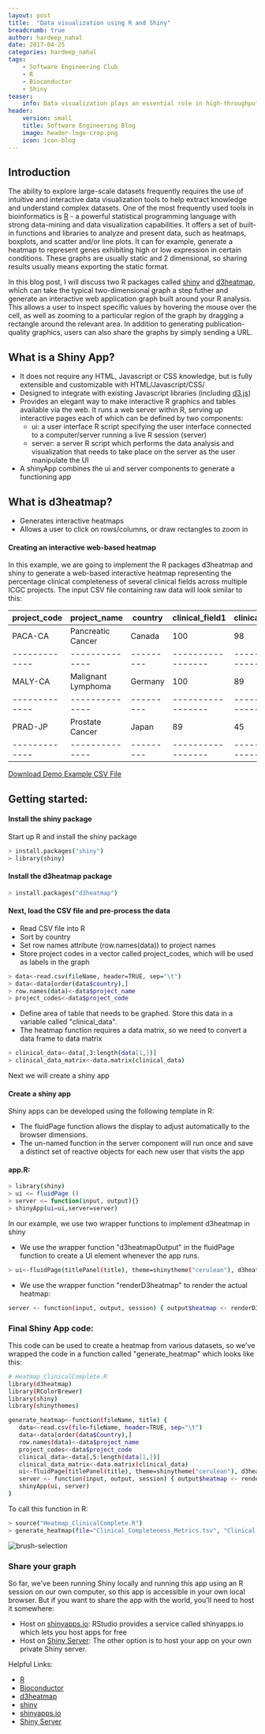 ```yaml
---
layout: post
title:  "Data visualization using R and Shiny"
breadcrumb: true
author: hardeep_nahal
date: 2017-04-25
categories: hardeep_nahal
tags:
    - Software Engineering Club
    - R
    - Bioconductor
    - Shiny
teaser:
    info: Data visualization plays an essential role in high-throughput biology. It allows researchers to explore, understand and communicate data in a way descriptive statistics cannot compete with. 
header:
    version: small
    title: Software Engineering Blog
    image: header-logo-crop.png
    icon: icon-blog
---
```


## Introduction

The ability to explore large-scale datasets frequently requires the use of intuitive and interactive data visualization tools to help extract knowledge and understand complex datasets. One of the most frequently used tools in bioinformatics is [R] - a powerful statistical programming language with strong data-mining and data visualization capabilities. It offers a set of built-in functions and libraries to analyze and present data, such as heatmaps, boxplots, and scatter and/or line plots. It can for example, generate a heatmap to represent genes exhibiting high or low expression in certain conditions. These graphs are usually static and 2 dimensional, so sharing results usually means exporting the static format. 

In this blog post, I will discuss two R packages called [shiny] and [d3heatmap], which can take the typical two-dimensional graph a step futher and generate an interactive web application graph built around your R analysis. This allows a user to inspect specific values by hovering the mouse over the cell, as well as zooming to a particular region of the graph by dragging a rectangle around the relevant area. In addition to generating publication-quality graphics, users can also share the graphs by simply sending a URL. 


## What is a Shiny App?

* It does not require any HTML, Javascript or CSS knowledge, but is fully extensible and customizable with HTML/Javascript/CSS/
* Designed to integrate with existing Javascript libraries (including [d3.js])
* Provides an elegant way to make interactive R graphics and tables available via the web. It runs a web server within R, serving up interactive pages each of which can be defined by two components:
   * ui: a user interface R script specifying the user interface connected to a computer/server running a live R session (server)
   * server: a server R script which performs the data analysis and visualization that needs to take place on the server as the user manipulate the UI
* A shinyApp combines the ui and server components to generate a functioning app

## What is d3heatmap?
* Generates interactive heatmaps 
* Allows a user to click on rows/columns, or draw rectangles to zoom in


#### Creating an interactive web-based heatmap
In this example, we are going to implement the R packages d3heatmap and shiny to generate a web-based interactive heatmap representing the percentage clinical completeness of several clinical fields across multiple ICGC projects. The input CSV file containing raw data will look similar to this:

|project_code|project_name|country|clinical_field1|clinical_field2|clinical_field3|
|-------------|--------------|---------|-----------------|-----------------|-----------------|
PACA-CA|Pancreatic Cancer|Canada|100|98|65|
|-------------|--------------|---------|-----------------|-----------------|-----------------|
MALY-CA|Malignant Lymphoma|Germany|100|89|98|
|-------------|--------------|---------|-----------------|-----------------|-----------------|
PRAD-JP|Prostate Cancer|Japan|89|45|23|
|-------------|--------------|---------|-----------------|-----------------|-----------------|

<a href="/images/hardeep_nahal/Demo_Clinical_Completeness_Metrics.tsv">Download Demo Example CSV File</a>

## Getting started:

#### Install the shiny package
Start up R and install the shiny package

~~~bash
> install.packages("shiny")
> library(shiny)
~~~

#### Install the d3heatmap package

~~~bash
> install.packages("d3heatmap")
~~~

#### Next, load the CSV file and pre-process the data

* Read CSV file into R
* Sort by country
* Set row names attribute (row.names(data)) to project names
* Store project codes in a vector called project_codes, which will be used as labels in the graph

~~~bash
> data<-read.csv(fileName, header=TRUE, sep="\t")
> data<-data[order(data$country),]
> row.names(data)<-data$project_name
> project_codes<-data$project_code
~~~

* Define area of table that needs to be graphed. Store this data in a variable called "clinical_data". 
* The heatmap function requires a data matrix, so we need to convert a data frame to data matrix

~~~bash
> clinical_data<-data[,3:length(data[1,])]
> clinical_data_matrix<-data.matrix(clinical_data)
~~~

Next we will create a shiny app
 
#### Create a shiny app
Shiny apps can be developed using the following template in R:

* The fluidPage function allows the display to adjust automatically to the browser dimensions.
* The un-named function in the server component will run once and save a distinct set of reactive objects for each new user that visits the app

#### app.R:
~~~bash
> library(shiny)
> ui <− fluidPage ()
> server <− function(input, output){}
> shinyApp(ui=ui,server=server)
~~~

In our example, we use two wrapper functions to implement d3heatmap in shiny

* We use the wrapper function "d3heatmapOutput" in the fluidPage function to create a UI element whenever the app runs.

~~~bash
> ui<-fluidPage(titlePanel(title), theme=shinytheme("cerulean"), d3heatmapOutput("heatmap", height="800px", width="80%"))
~~~

* We use the wrapper function "renderD3heatmap" to render the actual heatmap:

~~~bash
server <- function(input, output, session) { output$heatmap <- renderD3heatmap({d3heatmap(clinical_data_matrix, Rowv=NA, Colv=NA, col=brewer.pal(9,"Reds"), scale="none", RowSideColors=country_colours, cellnote=clinical_data, labRow=project_codes, xaxis_font_size=10, yaxis_font_size=10, height=900)})}
~~~

### Final Shiny App code:
This code can be used to create a heatmap from various datasets, so we've wrapped the code in a function called "generate_heatmap" which looks like this:

~~~bash
# Heatmap_ClinicalComplete.R
library(d3heatmap)
library(RColorBrewer)
library(shiny)
library(shinythemes)

generate_heatmap<-function(fileName, title) {
   data<-read.csv(file=fileName, header=TRUE, sep="\t")
   data<-data[order(data$Country),]
   row.names(data)<-data$project_name
   project_codes<-data$project_code
   clinical_data<-data[,5:length(data[1,])]
   clinical_data_matrix<-data.matrix(clinical_data)
   ui<-fluidPage(titlePanel(title), theme=shinytheme("cerulean"), d3heatmapOutput("heatmap", height="800px", width="80%"))
   server <- function(input, output, session) { output$heatmap <- renderD3heatmap({d3heatmap(clinical_data_matrix, Rowv=NA, Colv=NA, col=brewer.pal(9,"Reds"), scale="none", cellnote=clinical_data, labRow=project_codes, xaxis_font_size=10, yaxis_font_size=10, height=900)})}
   shinyApp(ui, server)
}
~~~

To call this function in R:

~~~bash
> source("Heatmap_ClinicalComplete.R")
> generate_heatmap(file="Clinical_Completeness_Metrics.tsv", "Clinical Completeness")
~~~

<img src="/images/hardeep_nahal/R-shiny-d3heatmap-demo.gif" alt="brush-selection" style="max-width: 600px;"/>


### Share your graph

So far, we've been running Shiny locally and running this app using an R session on our own computer, so this app is accessible in your own local browser. But if you want to share the app with the world, you'll need to host it somewhere:

* Host on [shinyapps.io]: RStudio provides a service called shinyapps.io which lets you host apps for free
* Host on [Shiny Server]: The other option is to host your app on your own private Shiny server.

Helpful Links:

* [R](https://www.r-project.org)
* [Bioconductor](https://www.bioconductor.org/)
* [d3heatmap](https://github.com/rstudio/d3heatmap)
* [shiny](https://shiny.rstudio.com/)
* [shinyapps.io](http://www.shinyapps.io/)
* [Shiny Server](https://www.rstudio.com/products/shiny/shiny-server/)

[Download Demo Example File]: /images/hardeep_nahal/Demo_Clinical_Completeness_Metrics.tsv
[R]: https://www.r-project.org
[d3heatmap]: https://github.com/rstudio/d3heatmap
[shiny]: https://shiny.rstudio.com/
[shinyapps.io]: http://www.shinyapps.io/
[Shiny Server]: https://www.rstudio.com/products/shiny/shiny-server/
[d3.js]: https://d3js.org/
